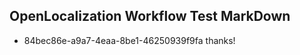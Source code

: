 ## OpenLocalization Workflow Test MarkDown
* 84bec86e-a9a7-4eaa-8be1-46250939f9fa thanks!

<!--HONumber=Oct16_HO4-->


